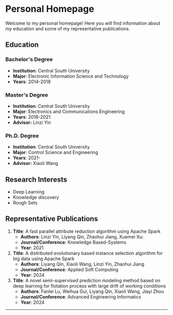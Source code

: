 # Personal Homepage

Welcome to my personal homepage! Here you will find information about my education and some of my representative publications.

## Education

### Bachelor's Degree

- **Institution**: Central South University
- **Major**: Electronic Information Science and Technology
- **Years**: 2014-2018

### Master's Degree

- **Institution**: Central South University
- **Major**: Electronics and Communications Engineering
- **Years**: 2018-2021
- **Advisor:** Linzi Yin

### Ph.D. Degree

- **Institution**: Central South University
- **Major**: Control Science and Engineering
- **Years**: 2021-
- **Advisor:** Xiaoli Wang

## Research Interests

- Deep Learning
- Knowledge discovery
- Rough Sets

## Representative Publications

1. **Title**: A fast parallel attribute reduction algorithm using Apache Spark
   - **Authors**: Linzi Yin, Liyang Qin, Zhaohui Jiang, Xuemei Xu:
   - **Journal/Conference**: Knowledge Based-Systems
   - **Year**: 2021
2. **Title**: A distributed evolutionary based instance selection algorithm for big data using Apache Spark
   - **Authors**: Liyang Qin, Xiaoli Wang, Linzi Yin, Zhaohui Jiang
   - **Journal/Conference**: Applied Soft Computing
   - **Year**: 2024
3. **Title**: A novel semi-supervised prediction modeling method based on deep learning for flotation process with large drift of working conditions
   - **Authors**: Fanlei Lu, Weihua Gui, Liyang Qin, Xiaoli Wang, Jiayi Zhou
   - **Journal/Conference**: Advanced Engineering Informatics
   - **Year**: 2024
---

